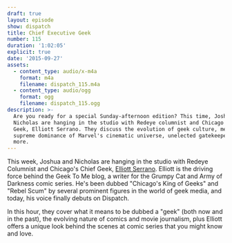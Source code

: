 ```yaml
---
draft: true
layout: episode
show: dispatch
title: Chief Executive Geek
number: 115
duration: '1:02:05'
explicit: true
date: '2015-09-27'
assets:
  - content_type: audio/x-m4a
    format: m4a
    filename: dispatch_115.m4a
  - content_type: audio/ogg
    format: ogg
    filename: dispatch_115.ogg
description: >-
  Are you ready for a special Sunday-afternoon edition? This time, Joshua and
  Nicholas are hanging in the studio with Redeye columnist and Chicago's Chief
  Geek, Elliott Serrano. They discuss the evolution of geek culture, media, the
  supreme dominance of Marvel's cinematic universe, unelected gatekeepers, and
  more.
---
```

This week, Joshua and Nicholas are hanging in the studio with Redeye Columnist and Chicago's Chief Geek, [Elliott Serrano](http://geektome.net). Elliott is the driving force behind the Geek To Me blog, a writer for the Grumpy Cat and Army of Darkness comic series. He's been dubbed "Chicago's King of Geeks" and "Rebel Scum" by several prominent figures in the world of geek media, and today, his voice finally debuts on Dispatch.

In this hour, they cover what it means to be dubbed a "geek" (both now and in the past), the evolving nature of comics and movie journalism, plus Elliott offers a unique look behind the scenes at comic series that you might know and love.